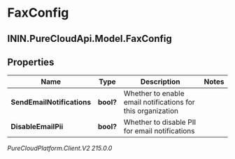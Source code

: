 # FaxConfig

## ININ.PureCloudApi.Model.FaxConfig

## Properties

|Name | Type | Description | Notes|
|------------ | ------------- | ------------- | -------------|
| **SendEmailNotifications** | **bool?** | Whether to enable email notifications for this organization | |
| **DisableEmailPii** | **bool?** | Whether to disable PII for email notifications | |



_PureCloudPlatform.Client.V2 215.0.0_
